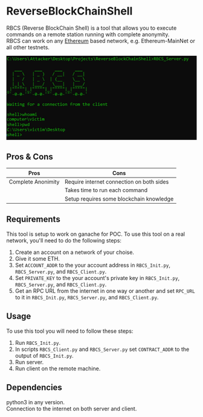 # ReverseBlockChainShell
RBCS (Reverse BlockChain Shell) is a tool that allows you to execute commands on a remote station running with complete anonymity.\
RBCS can work on any <a href="https://ethereum.org/en/">Ethereum</a> based network, e.g. Ethereum-MainNet or all other testnets.

![RBCS POC](https://github.com/Shakedash-dev/ReverseBlockChainShell/blob/main/RBCS.jpg)

## Pros & Cons
| Pros        | Cons        |
| ----------- | ----------- |
| Complete Anonimity | Require internet connection on both sides |
|  | Takes time to run each command |
|  | Setup requires some blockchain knowledge |

## Requirements
This tool is setup to work on ganache for POC. To use this tool on a real network, you'll need to do the following steps:
1. Create an account on a network of your choise.
2. Give it some ETH.
3. Set `ACCOUNT_ADDR` to the your account address in `RBCS_Init.py`, `RBCS_Server.py`, and `RBCS_Client.py`.
3. Set `PRIVATE_KEY` to the your account's private key in `RBCS_Init.py`, `RBCS_Server.py`, and `RBCS_Client.py`.
4. Get an RPC URL from the internet in one way or another and set `RPC_URL` to it in `RBCS_Init.py`, `RBCS_Server.py`, and `RBCS_Client.py`.

## Usage
To use this tool you will need to follow these steps:
1. Run `RBCS_Init.py`.
2. In scripts `RBCS_Client.py` and `RBCS_Server.py` set `CONTRACT_ADDR` to the output of `RBCS_Init.py`.
3. Run server.
4. Run client on the remote machine.

## Dependencies
python3 in any version.\
Connection to the internet on both server and client.
